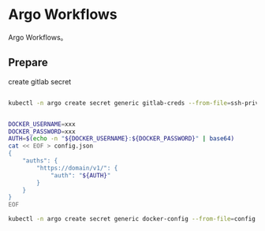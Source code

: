 # Argo Workflows

Argo Workflows。

## Prepare

create gitlab secret

```bash

kubectl -n argo create secret generic gitlab-creds --from-file=ssh-private-key=~/.ssh/id_rsa


DOCKER_USERNAME=xxx
DOCKER_PASSWORD=xxx
AUTH=$(echo -n "${DOCKER_USERNAME}:${DOCKER_PASSWORD}" | base64)
cat << EOF > config.json
{
    "auths": {
        "https://domain/v1/": {
            "auth": "${AUTH}"
        }
    }
}
EOF

kubectl -n argo create secret generic docker-config --from-file=config.json=config.json

```
